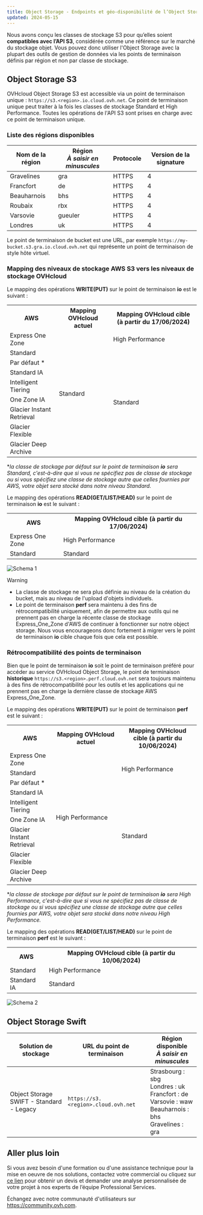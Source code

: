 ```yaml
---
title: Object Storage - Endpoints et géo-disponibilité de l’Object Storage
updated: 2024-05-15
---
```


<style>
td:nth-of-type(2) {
  white-space:nowrap;
}
</style>

Nous avons conçu les classes de stockage S3 pour qu’elles soient **compatibles avec l’API S3**, considérée comme une référence sur le marché du stockage objet. Vous pouvez donc utiliser l'Object Storage avec la plupart des outils de gestion de données via les points de terminaison définis par région et non par classe de stockage.

## Object Storage S3

OVHcloud Object Storage S3 est accessible via un point de terminaison unique : `https://s3.<region>.io.cloud.ovh.net`. Ce point de terminaison unique peut traiter à la fois les classes de stockage Standard et High Performance. Toutes les opérations de l'API S3 sont prises en charge avec ce point de terminaison unique.

### Liste des régions disponibles

| Nom de la région | Région<br><b><i>À saisir en minuscules</i></b> | Protocole | Version de la signature |
| ----- | ----- | ----- | ----- |
| Gravelines | gra | HTTPS | 4 |
| Francfort | de | HTTPS | 4 |
| Beauharnois | bhs | HTTPS | 4 |
| Roubaix | rbx | HTTPS | 4 |
| Varsovie | gueuler | HTTPS | 4 |
| Londres | uk | HTTPS | 4 |

Le point de terminaison de bucket est une URL, par exemple `https://my-bucket.s3.gra.io.cloud.ovh.net` qui représente un point de terminaison de style hôte virtuel.

### Mapping des niveaux de stockage AWS S3 vers les niveaux de stockage OVHcloud

Le mapping des opérations **WRITE(PUT)** sur le point de terminaison **io** est le suivant :

<table>
    <tr>
        <th>AWS</th>
        <th>Mapping OVHcloud actuel</th>
        <th>Mapping OVHcloud cible (à partir du 17/06/2024)</th>
    </tr>
    <tr>
        <td>Express One Zone</td> 
        <td rowspan=9>Standard</td>
        <td>High Performance</td>
    </tr>
    <tr>
        <td>Standard</td>
        <td rowspan=8>Standard</td>
    </tr>
    <tr>
        <td>Par défaut *</td>
    </tr>
    <tr>
         <td>Standard IA</td>     
    </tr>
    <tr>
        <td>Intelligent Tiering</td>
    </tr>
    <tr>
        <td>One Zone IA</td>
    </tr>
    <tr>
        <td>Glacier Instant Retrieval</td>
    </tr>
    <tr>
        <td>Glacier Flexible</td>
    </tr>
    <tr>
        <td>Glacier Deep Archive</td>
    </tr>
</table>

*_la classe de stockage par défaut sur le point de terminaison **io** sera Standard, c'est-à-dire que si vous ne spécifiez pas de classe de stockage ou si vous spécifiez une classe de stockage autre que celles fournies par AWS, votre objet sera stocké dans notre niveau Standard._

Le mapping des opérations **READ(GET/LIST/HEAD)** sur le point de terminaison **io** est le suivant :

<table>
    <tr>
        <th>AWS</th>
        <th>Mapping OVHcloud cible (à partir du 17/06/2024)</th>
    </tr>
    <tr>
        <td>Express One Zone</td> 
        <td>High Performance</td>
    </tr>
    <tr>
        <td>Standard</td>
        <td>Standard</td>
    </tr>
</table>

![Schema 1](images/io-mapping.png)

> [!warning]
> - La classe de stockage ne sera plus définie au niveau de la création du bucket, mais au niveau de l'upload d'objets individuels.
> - Le point de terminaison **perf** sera maintenu à des fins de rétrocompatibilité uniquement, afin de permettre aux outils qui ne prennent pas en charge la récente classe de stockage Express_One_Zone d'AWS de continuer à fonctionner sur notre object storage. Nous vous encourageons donc fortement à migrer vers le point de terminaison **io** cible chaque fois que cela est possible.

### Rétrocompatibilité des points de terminaison

Bien que le point de terminaison **io** soit le point de terminaison préféré pour accéder au service OVHcloud Object Storage, le point de terminaison **historique** `https://s3.<region>.perf.cloud.ovh.net` sera toujours maintenu à des fins de rétrocompatibilité pour les outils et les applications qui ne prennent pas en charge la dernière classe de stockage AWS Express_One_Zone.

Le mapping des opérations **WRITE(PUT)** sur le point de terminaison **perf** est le suivant :

<table>
    <tr>
        <th>AWS</th>
        <th>Mapping OVHcloud actuel</th>
        <th>Mapping OVHcloud cible (à partir du 10/06/2024)</th>
    </tr>
    <tr>
        <td>Express One Zone</td> 
        <td rowspan=9>High Performance</td>
        <td rowspan=3>High Performance</td>
    </tr>
    <tr>
        <td>Standard</td>
    </tr>
    <tr>
        <td>Par défaut *</td>
    </tr>
    <tr>
         <td>Standard IA</td>
        <td rowspan=6>Standard</td>
    </tr>
    <tr>
        <td>Intelligent Tiering</td>
    </tr>
    <tr>
        <td>One Zone IA</td>
    </tr>
    <tr>
        <td>Glacier Instant Retrieval</td>
    </tr>
    <tr>
        <td>Glacier Flexible</td>
    </tr>
    <tr>
        <td>Glacier Deep Archive</td>
    </tr>
</table>

*_la classe de stockage par défaut sur le point de terminaison **io** sera High Performance, c'est-à-dire que si vous ne spécifiez pas de classe de stockage ou si vous spécifiez une classe de stockage autre que celles fournies par AWS, votre objet sera stocké dans notre niveau High Performance._

Le mapping des opérations **READ(GET/LIST/HEAD)** sur le point de terminaison **perf** est le suivant :

<table>
    <tr>
        <th>AWS</th>
        <th>Mapping OVHcloud cible (à partir du 10/06/2024)</th>
    </tr>
    <tr>
        <td>Standard</td> 
        <td>High Performance</td>
    </tr>
    <tr>
        <td>Standard IA</td>
        <td>Standard</td>
    </tr>
</table>

![Schema 2](images/perf-mapping.png)

## Object Storage Swift

| Solution de stockage | URL du point de terminaison | Région disponible<br><b><i>À saisir en minuscules</i></b> |
| ----- | ----- | ----- |
| Object Storage SWIFT - Standard - Legacy |`https://s3.<region>.cloud.ovh.net` | Strasbourg : sbg<br>Londres : uk<br>Francfort : de<br>Varsovie : waw<br>Beauharnois : bhs<br>Gravelines : gra |

## Aller plus loin

Si vous avez besoin d'une formation ou d'une assistance technique pour la mise en oeuvre de nos solutions, contactez votre commercial ou cliquez sur [ce lien](/links/professional-services) pour obtenir un devis et demander une analyse personnalisée de votre projet à nos experts de l’équipe Professional Services.

Échangez avec notre communauté d'utilisateurs sur <https://community.ovh.com>.
